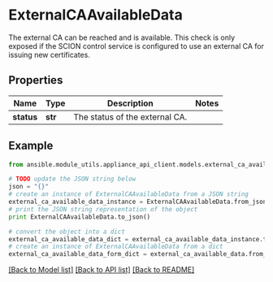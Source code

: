 # ExternalCAAvailableData

The external CA can be reached and is available. This check is only exposed if the SCION control service is configured to use an external CA for issuing new certificates. 

## Properties
Name | Type | Description | Notes
------------ | ------------- | ------------- | -------------
**status** | **str** | The status of the external CA.  | 

## Example

```python
from ansible.module_utils.appliance_api_client.models.external_ca_available_data import ExternalCAAvailableData

# TODO update the JSON string below
json = "{}"
# create an instance of ExternalCAAvailableData from a JSON string
external_ca_available_data_instance = ExternalCAAvailableData.from_json(json)
# print the JSON string representation of the object
print ExternalCAAvailableData.to_json()

# convert the object into a dict
external_ca_available_data_dict = external_ca_available_data_instance.to_dict()
# create an instance of ExternalCAAvailableData from a dict
external_ca_available_data_form_dict = external_ca_available_data.from_dict(external_ca_available_data_dict)
```
[[Back to Model list]](../README.md#documentation-for-models) [[Back to API list]](../README.md#documentation-for-api-endpoints) [[Back to README]](../README.md)


